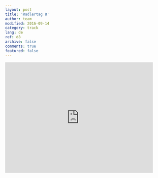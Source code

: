 ```yaml
---   
layout: post 
title: 'Radlertag 8'  
author: team 
modified: 2016-09-14
category: track 
lang: de 
ref: d8
archive: false 
comments: true 
featured: false 
--- 
```


                                                                                                                                                                                                                                                                                                                                                                                                                                                                                                              

<iframe width='480' height='360' src='http://track-kit.net/maps_s3/?v=embed&track=229810.gpx' frameborder='0' allowfullscreen></iframe>